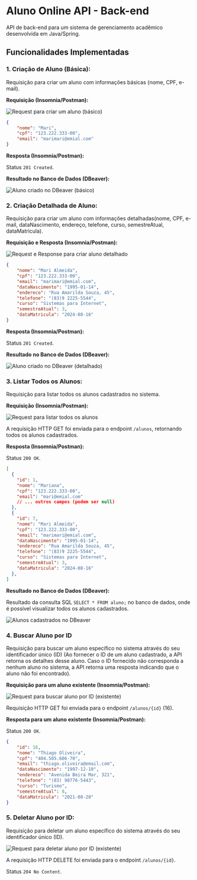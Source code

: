 # Aluno Online API - Back-end

API de back-end para um sistema de gerenciamento acadêmico desenvolvida em Java/Spring.

## Funcionalidades Implementadas

### 1. Criação de Aluno (Básica):

Requisição para criar um aluno com informações básicas (nome, CPF, e-mail).

**Requisição (Insomnia/Postman):**

![Request para criar um aluno (básico)](imagens/insomnia_criarAluno.jpg)
```json
{
    "nome": "Mari",
    "cpf": "123.222.333-00",
    "email": "marimari@emial.com"
}
```

**Resposta (Insomnia/Postman):**

Status `201 Created`.

**Resultado no Banco de Dados (DBeaver):**

![Aluno criado no DBeaver (básico)](imagens/Dbeaver_criarAluno.jpg)

### 2. Criação Detalhada de Aluno:

Requisição para criar um aluno com informações detalhadas(nome, CPF, e-mail, dataNascimento, endereço, telefone, curso, semestreAtual, dataMatricula).

**Requisição e Resposta (Insomnia/Postman):**

![Request e Response para criar aluno detalhado](imagens/insomnia_request_response_detalhado.png)
```json
{
    "nome": "Mari Almeida",
    "cpf": "123.222.333-00",
    "email": "marimari@emial.com",
    "dataNascimento": "1995-01-14",
    "endereco": "Rua Amarilda Souza, 45",
    "telefone": "(83)9 2225-5544",
    "curso": "Sistemas para Internet",
    "semestreAtual": 3,
    "dataMatricula": "2024-08-16"
}
```

**Resposta (Insomnia/Postman):**

Status `201 Created`.

**Resultado no Banco de Dados (DBeaver):**

![Aluno criado no DBeaver (detalhado)](imagens/Dbeaver_aluno_detalhado.png)

### 3. Listar Todos os Alunos:

Requisição para listar todos os alunos cadastrados no sistema.

**Requisição (Insomnia/Postman):**

![Request para listar todos os alunos](imagens/insomnia_listarAlunos.png)

A requisição HTTP GET foi enviada para o endpoint `/alunos`, retornando todos os alunos cadastrados.

**Resposta (Insomnia/Postman):**

Status `200 OK`.

```json
[
  {
    "id": 1,
    "nome": "Mariana",
    "cpf": "123.222.333-00",
    "email": "mari@emial.com"
    // ... outros campos (podem ser null)
  },
  {
    "id": 7,
    "nome": "Mari Almeida",
    "cpf": "123.222.333-00",
    "email": "marimari@emial.com",
    "dataNascimento": "1995-01-14",
    "endereco": "Rua Amarilda Souza, 45",
    "telefone": "(83)9 2225-5544",
    "curso": "Sistemas para Internet",
    "semestreAtual": 3,
    "dataMatricula": "2024-08-16"
  },
]
```


**Resultado no Banco de Dados (DBeaver):**

Resultado da consulta SQL `SELECT * FROM aluno;` no banco de dados, onde é possível visualizar todos os alunos cadastrados.

![Alunos cadastrados no DBeaver](imagens/Dbeaver_listarAlunos.png)


### 4. Buscar Aluno por ID

Requisição para buscar um aluno específico no sistema através do seu identificador único (ID) (Ao fornecer o ID de um aluno cadastrado, a API retorna os detalhes desse aluno. Caso o ID fornecido não corresponda a nenhum aluno no sistema, a API retorna uma resposta indicando que o aluno não foi encontrado).

**Requisição para um aluno existente (Insomnia/Postman):**

![Request para buscar aluno por ID (existente)](imagens/insomnia_buscarAlunoId_16_sucesso.png)

Requisição HTTP GET foi enviada para o endpoint `/alunos/{id}` (16).

**Resposta para um aluno existente (Insomnia/Postman):**

Status `200 OK`.

```json
{
    "id": 16,
    "nome": "Thiago Oliveira",
    "cpf": "404.505.606-70",
    "email": "thiago.oliveira@email.com",
    "dataNascimento": "1997-12-10",
    "endereco": "Avenida Beira Mar, 321",
    "telefone": "(83) 98776-5443",
    "curso": "Turismo",
    "semestreAtual": 8,
    "dataMatricula": "2021-08-20"
}
```

### 5. Deletar Aluno por ID:

Requisição para deletar um aluno específico do sistema através do seu identificador único (ID).


![Request para deletar aluno por ID (existente)](imagens/insomnia_deletarAluno_sucesso.png)

A requisição HTTP DELETE foi enviada para o endpoint `/alunos/{id}`.

Status `204 No Content`.


